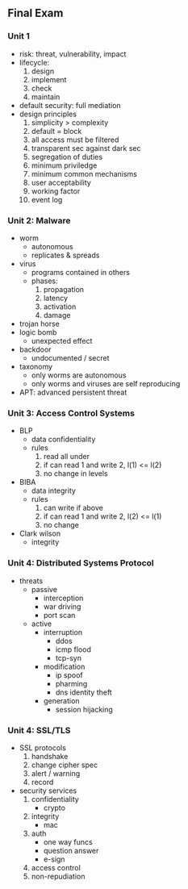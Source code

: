 ## Final Exam

### Unit 1
- risk: threat, vulnerability, impact
- lifecycle:
    1. design
    2. implement
    3. check
    4. maintain
- default security: full mediation
- design principles
    1. simplicity > complexity
    2. default = block
    3. all access must be filtered
    4. transparent sec against dark sec
    5. segregation of duties
    6. minimum priviledge
    7. minimum common mechanisms
    8. user acceptability
    9. working factor
    10. event log

### Unit 2: Malware
- worm
    - autonomous
    - replicates & spreads
- virus
    - programs contained in others
    - phases:
        1. propagation
        2. latency
        3. activation
        4. damage
- trojan horse
- logic bomb
    - unexpected effect
- backdoor
    - undocumented / secret
- taxonomy
    - only worms are autonomous
    - only worms and viruses are self reproducing
- APT: advanced persistent threat

### Unit 3: Access Control Systems
- BLP
    - data confidentiality
    - rules
        1. read all under
        2. if can read 1 and write 2, l(1) <= l(2)
        3. no change in levels
- BIBA
    - data integrity
    - rules
        1. can write if above
        2. if can read 1 and write 2, l(2) <= l(1)        
        3. no change
- Clark wilson
    - integrity

### Unit 4: Distributed Systems Protocol
- threats
    - passive
        - interception
        - war driving
        - port scan
    - active
        - interruption
            - ddos
            - icmp flood
            - tcp-syn
        - modification
            - ip spoof
            - pharming
            - dns identity theft
        - generation
            - session hijacking

### Unit 4: SSL/TLS
- SSL protocols
    1. handshake
    2. change cipher spec
    3. alert / warning
    4. record
- security services
    1. confidentiality
        - crypto
    2. integrity
        - mac
    3. auth
        - one way funcs
        - question answer
        - e-sign
    4. access control
    5. non-repudiation


